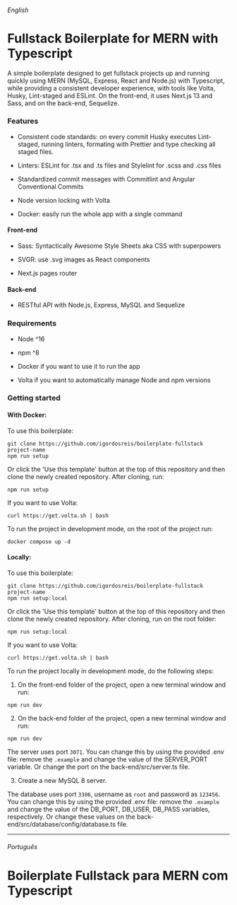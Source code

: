 ###### English

# Fullstack Boilerplate for MERN with Typescript

A simple boilerplate designed to get fullstack projects up and running quickly using MERN (MySQL, Express, React and Node.js) with Typescript, while providing a consistent developer experience, with tools like Volta, Husky, Lint-staged and ESLint. On the front-end, it uses Next.js 13 and Sass, and on the back-end, Sequelize.

### Features

- Consistent code standards: on every commit Husky executes Lint-staged, running linters, formating with Prettier and type checking all staged files.
- Linters: ESLint for .tsx and .ts files and Stylelint for .scss and .css files

- Standardized commit messages with Commitlint and Angular Conventional Commits

- Node version locking with Volta

- Docker: easily run the whole app with a single command

#### Front-end

- Sass: Syntactically Awesome Style Sheets aka CSS with superpowers

- SVGR: use .svg images as React components

- Next.js pages router

#### Back-end

- RESTful API with Node.js, Express, MySQL and Sequelize

### Requirements

- Node ^16

- npm ^8

- Docker if you want to use it to run the app

- Volta if you want to automatically manage Node and npm versions

### Getting started

#### With Docker:

To use this boilerplate:

```shell
git clone https://github.com/igordosreis/boilerplate-fullstack project-name
npm run setup
```

Or click the 'Use this template' button at the top of this repository and then clone the newly created repository. After cloning, run:

```shell
npm run setup
```

If you want to use Volta:

```shell
curl https://get.volta.sh | bash
```

To run the project in development mode, on the root of the project run:

```shell
docker compose up -d
```

#### Locally:

To use this boilerplate:

```shell
git clone https://github.com/igordosreis/boilerplate-fullstack project-name
npm run setup:local
```

Or click the 'Use this template' button at the top of this repository and then clone the newly created repository. After cloning, run on the root folder:

```shell
npm run setup:local
```

If you want to use Volta:

```shell
curl https://get.volta.sh | bash
```

To run the project locally in development mode, do the following steps:

1. On the front-end folder of the project, open a new terminal window and run:

```shell
npm run dev
```

2. On the back-end folder of the project, open a new terminal window and run:

```shell
npm run dev
```

The server uses port `3071`. You can change this by using the provided .env file: remove the `.example` and change the value of the SERVER_PORT variable. Or change the port on the back-end/src/server.ts file.

3. Create a new MySQL 8 server.

The database uses port `3306`, username as `root` and password as `123456`.
You can change this by using the provided .env file: remove the `.example` and change the value of the DB_PORT, DB_USER, DB_PASS variables, respectively. Or change these values on the back-end/src/database/config/database.ts file.

---

###### Português

# Boilerplate Fullstack para MERN com Typescript

<!-- Um boilerplate simples concebido para rapidamente iniciar projetos usando Next.js, Typescript e Sass e também para prover uma experiência de desenvolvimento consistente, através de ferramentas como Volta, Husky, Lint-staged e ESLint.

### Funcionalidades

- Padrões de código consistentes: em cada commit o Husky executa o Lint-staged, rodando linters, formatando com Prettier e fazendo checagem de tipos em todos os arquivos staged.
- Linters: ESLint para arquivos .tsx e .ts and Stylelint para arquivos .scss e .css
- Mensagens de commit padronizadas com Commitlint e Angular Conventional Commits
- Versão do Node fixa com o Volta

- Sass: Syntactically Awesome Style Sheets também conhecido como CSS com super poderes

- SVGR: use imagens .svg como componentes de React

- Pages router do Next

### Requirements

- Node v16+

- npm v8+

- Volta para automaticamente gerenciar as versões do Node e do npm

### Como utilizar

Para usar esse boilerplate:

```shell
git clone https://github.com/igordosreis/boilerplate-fullstack nome-do-projeto
npm install
```

Ou clique no botão 'Use this template' no topo desse repositório e então clone o repositório criado. Após clonar, rode:
```shell
npm install
```

Caso você queira usar o Volta:

```shell
curl https://get.volta.sh | bash
```

Para rodar o projeto localmente em modo de desenvolvimento:

```shell
npm run dev
``` -->
